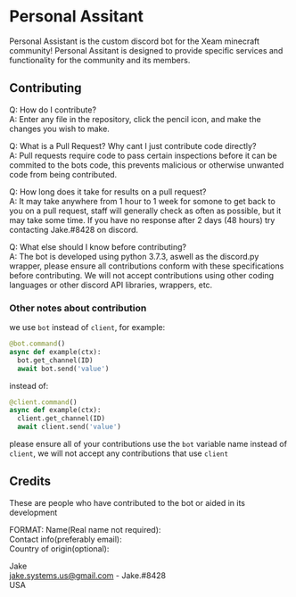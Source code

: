 # Personal Assitant
Personal Assistant is the custom discord bot for the Xeam minecraft community! Personal Assitant is designed to provide specific services and functionality for the community and its members.

## Contributing
Q: How do I contribute?  
A: Enter any file in the repository, click the pencil icon, and make the changes you wish to make.  

Q: What is a Pull Request? Why cant I just contribute code directly?  
A: Pull requests require code to pass certain inspections before it can be commited to the bots code, this prevents malicious or otherwise unwanted code from being contributed.  

Q: How long does it take for results on a pull request?  
A: It may take anywhere from 1 hour to 1 week for somone to get back to you on a pull request, staff will generally check as often as possible, but it may take some time. If you have no response after 2 days (48 hours) try contacting Jake.#8428 on discord.  

Q: What else should I know before contributing?  
A: The bot is developed using python 3.7.3, aswell as the discord.py wrapper, please ensure all contributions conform with these specifications before contributing. We will not accept contributions using other coding languages or other discord API libraries, wrappers, etc.  

### Other notes about contribution
we use `bot` instead of `client`, for example:

```py
@bot.command()
async def example(ctx):
  bot.get_channel(ID)
  await bot.send('value')
```
instead of:

```py
@client.command()
async def example(ctx):
  client.get_channel(ID)
  await client.send('value')
```
please ensure all of your contributions use the `bot` variable name instead of `client`, we will not accept any contributions that use `client`


## Credits
These are people who have contributed to the bot or aided in its development

FORMAT:
Name(Real name not required):  
Contact info(preferably email):  
Country of origin(optional):  

Jake  
jake.systems.us@gmail.com - Jake.#8428  
USA  
